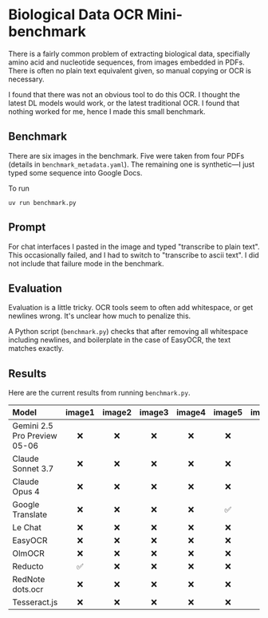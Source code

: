 # Biological Data OCR Mini-benchmark
There is a fairly common problem of extracting biological data,
specifially amino acid and nucleotide sequences,
from images embedded in PDFs.
There is often no plain text equivalent given, so manual copying or OCR is necessary.

I found that there was not an obvious tool to do this OCR.
I thought the latest DL models would work, or the latest traditional OCR.
I found that nothing worked for me, hence I made this small benchmark.

## Benchmark
There are six images in the benchmark.
Five were taken from four PDFs (details in `benchmark_metadata.yaml`).
The remaining one is synthetic—I just typed some sequence into Google Docs.

To run
```
uv run benchmark.py
```

## Prompt
For chat interfaces I pasted in the image and typed "transcribe to plain text".
This occasionally failed, and I had to switch to "transcribe to ascii text".
I did not include that failure mode in the benchmark.

## Evaluation
Evaluation is a little tricky.
OCR tools seem to often add whitespace, or get newlines wrong.
It's unclear how much to penalize this.

A Python script (`benchmark.py`) checks that after removing all whitespace including newlines,
and boilerplate in the case of EasyOCR,
the text matches exactly.

## Results
Here are the current results from running `benchmark.py`.

| Model                        | image1 | image2 | image3 | image4 | image5 | image6 |
| :--------------------------- | :----: | :----: | :----: | :----: | :----: | :----: |
| Gemini 2.5 Pro Preview 05-06 |   ❌   |   ❌   |   ❌   |   ❌   |   ❌   |   ❌   |
| Claude Sonnet 3.7            |   ❌   |   ❌   |   ❌   |   ❌   |   ❌   |   ❌   |
| Claude Opus 4                |   ❌   |   ❌   |   ❌   |   ❌   |   ❌   |   ❌   |
| Google Translate             |   ❌   |   ❌   |   ❌   |   ❌   |   ✅   |   ❌   |
| Le Chat                      |   ❌   |   ❌   |   ❌   |   ❌   |   ❌   |   ❌   |
| EasyOCR                      |   ❌   |   ❌   |   ❌   |   ❌   |   ❌   |   ✅   |
| OlmOCR                       |   ❌   |   ❌   |   ❌   |   ❌   |   ❌   |   ❌   |
| Reducto                      |   ✅   |   ❌   |   ❌   |   ❌   |   ❌   |   ✅  |
| RedNote dots.ocr             |   ❌   |   ❌   |   ❌   |   ❌   |   ❌   |   ❌  |
| Tesseract.js                 |   ❌   |   ❌   |   ❌   |   ❌   |   ❌   |   ✅  |
